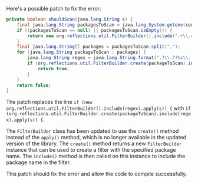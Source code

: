 Here's a possible patch to fix the error:
```java
private boolean shouldScan(java.lang.String s) {
    final java.lang.String packagesToScan = java.lang.System.getenv(com.thoughtworks.gauge.GaugeConstant.PACKAGE_TO_SCAN);
    if ((packagesToScan == null) || packagesToScan.isEmpty()) {
        return new org.reflections.util.FilterBuilder().include(".+\\.class").apply(s);
    }
    final java.lang.String[] packages = packagesToScan.split(",");
    for (java.lang.String packageToScan : packages) {
        java.lang.String regex = java.lang.String.format(".?\\.??%s\\..+\\.class", packageToScan);
        if (org.reflections.util.FilterBuilder.create(packageToScan).include(regex).apply(s)) {
            return true;
        }
    }
    return false;
}
```
The patch replaces the line `if (new org.reflections.util.FilterBuilder().include(regex).apply(s)) {` with `if (org.reflections.util.FilterBuilder.create(packageToScan).include(regex).apply(s)) {`.


The `FilterBuilder` class has been updated to use the `create()` method instead of the `apply()` method, which is no longer available in the updated version of the library. The `create()` method returns a new `FilterBuilder` instance that can be used to create a filter with the specified package name. The `include()` method is then called on this instance to include the package name in the filter.


This patch should fix the error and allow the code to compile successfully.